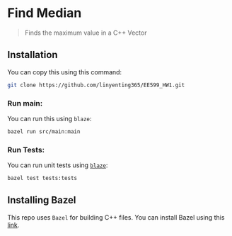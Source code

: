 # Find Median
> Finds the maximum value in a C++ Vector

## Installation

You can copy this using this command:

```bash
git clone https://github.com/linyenting365/EE599_HW1.git
```

### Run main:

You can run this using `blaze`:

```bash
bazel run src/main:main
```

### Run Tests:
You can run unit tests using [`blaze`](#installing-bazel):

```bash
bazel test tests:tests
```

## Installing Bazel
This repo uses `Bazel` for building C++ files.
You can install Bazel using this [link](https://docs.bazel.build/versions/master/install.html).
